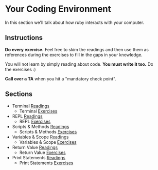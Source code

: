 # Your Coding Environment

In this section we'll talk about how ruby interacts with your computer.

## Instructions

**Do every exercise.**  Feel free to skim the readings and then use them as references during the exercises to fill in the gaps in your knowledge.

You will not learn by simply reading about code. **You must write it too.** Do the exercises :)

**Call over a TA** when you hit a "mandatory check point".

## Sections

* Terminal [Readings](./terminal_readings.md)
  * Terminal [Exercises](./terminal_exercises.md)
* REPL [Readings](./repl_readings.md)
  * REPL [Exercises](./repl_exercises.md)
* Scripts & Methods [Readings](./scripts_and_methods_readings.md)
  * Scripts & Methods [Exercises](./scripts_and_methods_exercises.md)
* Variables & Scope [Readings](./variables_and_scope_readings.md)
  * Variables & Scope [Exercises](./variables_and_scope_exercises.md)
* Return Value [Readings](./return_readings.md)
  * Return Value [Exercises](./return_exercises.md)
* Print Statements [Readings](./print_readings.md)
  * Print Statements [Exercises](./print_exercises.md)
